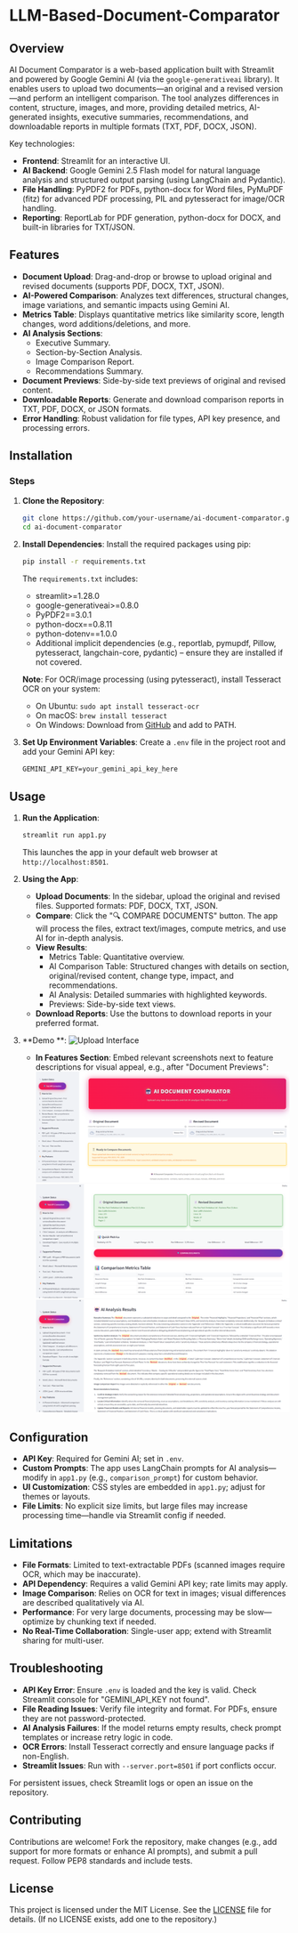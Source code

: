 # LLM-Based-Document-Comparator

## Overview

AI Document Comparator is a web-based application built with Streamlit and powered by Google Gemini AI (via the `google-generativeai` library). It enables users to upload two documents—an original and a revised version—and perform an intelligent comparison. The tool analyzes differences in content, structure, images, and more, providing detailed metrics, AI-generated insights, executive summaries, recommendations, and downloadable reports in multiple formats (TXT, PDF, DOCX, JSON).

Key technologies:
- **Frontend**: Streamlit for an interactive UI.
- **AI Backend**: Google Gemini 2.5 Flash model for natural language analysis and structured output parsing (using LangChain and Pydantic).
- **File Handling**: PyPDF2 for PDFs, python-docx for Word files, PyMuPDF (fitz) for advanced PDF processing, PIL and pytesseract for image/OCR handling.
- **Reporting**: ReportLab for PDF generation, python-docx for DOCX, and built-in libraries for TXT/JSON.

## Features

- **Document Upload**: Drag-and-drop or browse to upload original and revised documents (supports PDF, DOCX, TXT, JSON).
- **AI-Powered Comparison**: Analyzes text differences, structural changes, image variations, and semantic impacts using Gemini AI.
- **Metrics Table**: Displays quantitative metrics like similarity score, length changes, word additions/deletions, and more.
- **AI Analysis Sections**:
  - Executive Summary.
  - Section-by-Section Analysis.
  - Image Comparison Report.
  - Recommendations Summary.
- **Document Previews**: Side-by-side text previews of original and revised content.
- **Downloadable Reports**: Generate and download comparison reports in TXT, PDF, DOCX, or JSON formats.
- **Error Handling**: Robust validation for file types, API key presence, and processing errors.

## Installation

### Steps

1. **Clone the Repository**:
   ```bash
   git clone https://github.com/your-username/ai-document-comparator.git
   cd ai-document-comparator
   ```

2. **Install Dependencies**:
   Install the required packages using pip:
   ```bash
   pip install -r requirements.txt
   ```

   The `requirements.txt` includes:
   - streamlit>=1.28.0
   - google-generativeai>=0.8.0
   - PyPDF2==3.0.1
   - python-docx==0.8.11
   - python-dotenv==1.0.0
   - Additional implicit dependencies (e.g., reportlab, pymupdf, Pillow, pytesseract, langchain-core, pydantic) – ensure they are installed if not covered.

   **Note**: For OCR/image processing (using pytesseract), install Tesseract OCR on your system:
     - On Ubuntu: `sudo apt install tesseract-ocr`
     - On macOS: `brew install tesseract`
     - On Windows: Download from [GitHub](https://github.com/UB-Mannheim/tesseract/wiki) and add to PATH.

3. **Set Up Environment Variables**:
   Create a `.env` file in the project root and add your Gemini API key:
   ```
   GEMINI_API_KEY=your_gemini_api_key_here
   ```

## Usage

1. **Run the Application**:
   ```bash
   streamlit run app1.py
   ```
   This launches the app in your default web browser at `http://localhost:8501`.

2. **Using the App**:
   - **Upload Documents**: In the sidebar, upload the original and revised files. Supported formats: PDF, DOCX, TXT, JSON.
   - **Compare**: Click the "🔍 COMPARE DOCUMENTS" button. The app will process the files, extract text/images, compute metrics, and use AI for in-depth analysis.
   - **View Results**:
     - Metrics Table: Quantitative overview.
     - AI Comparison Table: Structured changes with details on section, original/revised content, change type, impact, and recommendations.
     - AI Analysis: Detailed summaries with highlighted keywords.
     - Previews: Side-by-side text views.
   - **Download Reports**: Use the buttons to download reports in your preferred format.

3. **Demo **:
     ![Upload Interface](screenshots/upload_interface.png)
   
   - **In Features Section**: Embed relevant screenshots next to feature descriptions for visual appeal, e.g., after "Document Previews":
     ![AI Document Comparator Demo](assets/AI%20Documents%20Comparator.png)
     ![AI Document Comparator Demo](assets/AI%20Documents%20Comparator1.png)
     ![AI Document Comparator Demo](assets/AI%20Documents%20Comparator2.png)

## Configuration

- **API Key**: Required for Gemini AI; set in `.env`.
- **Custom Prompts**: The app uses LangChain prompts for AI analysis—modify in `app1.py` (e.g., `comparison_prompt`) for custom behavior.
- **UI Customization**: CSS styles are embedded in `app1.py`; adjust for themes or layouts.
- **File Limits**: No explicit size limits, but large files may increase processing time—handle via Streamlit config if needed.

## Limitations

- **File Formats**: Limited to text-extractable PDFs (scanned images require OCR, which may be inaccurate).
- **API Dependency**: Requires a valid Gemini API key; rate limits may apply.
- **Image Comparison**: Relies on OCR for text in images; visual differences are described qualitatively via AI.
- **Performance**: For very large documents, processing may be slow—optimize by chunking text if needed.
- **No Real-Time Collaboration**: Single-user app; extend with Streamlit sharing for multi-user.

## Troubleshooting

- **API Key Error**: Ensure `.env` is loaded and the key is valid. Check Streamlit console for "GEMINI_API_KEY not found".
- **File Reading Issues**: Verify file integrity and format. For PDFs, ensure they are not password-protected.
- **AI Analysis Failures**: If the model returns empty results, check prompt templates or increase retry logic in code.
- **OCR Errors**: Install Tesseract correctly and ensure language packs if non-English.
- **Streamlit Issues**: Run with `--server.port=8501` if port conflicts occur.

For persistent issues, check Streamlit logs or open an issue on the repository.

## Contributing

Contributions are welcome! Fork the repository, make changes (e.g., add support for more formats or enhance AI prompts), and submit a pull request. Follow PEP8 standards and include tests.

## License

This project is licensed under the MIT License. See the [LICENSE](LICENSE) file for details. (If no LICENSE exists, add one to the repository.)
```